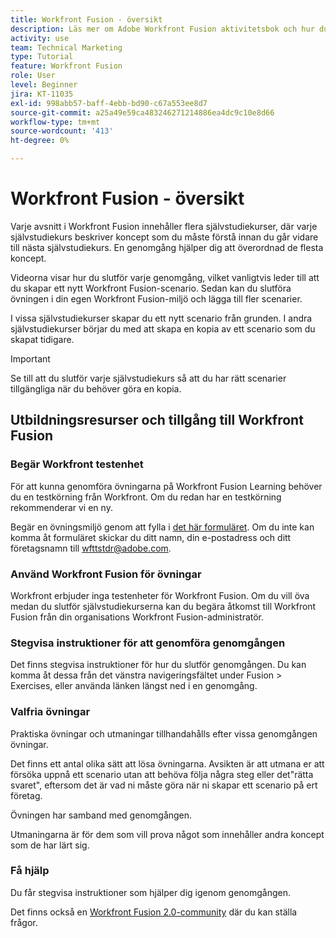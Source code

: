 ```yaml
---
title: Workfront Fusion - översikt
description: Läs mer om Adobe Workfront Fusion aktivitetsbok och hur du skaffar ett testenhetskonto från Workfront.
activity: use
team: Technical Marketing
type: Tutorial
feature: Workfront Fusion
role: User
level: Beginner
jira: KT-11035
exl-id: 998abb57-baff-4ebb-bd90-c67a553ee8d7
source-git-commit: a25a49e59ca483246271214886ea4dc9c10e8d66
workflow-type: tm+mt
source-wordcount: '413'
ht-degree: 0%

---
```


# Workfront Fusion - översikt

Varje avsnitt i Workfront Fusion innehåller flera självstudiekurser, där varje självstudiekurs beskriver koncept som du måste förstå innan du går vidare till nästa självstudiekurs. En genomgång hjälper dig att överordnad de flesta koncept.

Videorna visar hur du slutför varje genomgång, vilket vanligtvis leder till att du skapar ett nytt Workfront Fusion-scenario. Sedan kan du slutföra övningen i din egen Workfront Fusion-miljö och lägga till fler scenarier.

I vissa självstudiekurser skapar du ett nytt scenario från grunden. I andra självstudiekurser börjar du med att skapa en kopia av ett scenario som du skapat tidigare.

>[!IMPORTANT]
>
>Se till att du slutför varje självstudiekurs så att du har rätt scenarier tillgängliga när du behöver göra en kopia.

## Utbildningsresurser och tillgång till Workfront Fusion

### Begär Workfront testenhet

För att kunna genomföra övningarna på Workfront Fusion Learning behöver du en testkörning från Workfront. Om du redan har en testkörning rekommenderar vi en ny.

Begär en övningsmiljö genom att fylla i [det här formuläret](https://forms.office.com/r/f1J8HRGrNY). Om du inte kan komma åt formuläret skickar du ditt namn, din e-postadress och ditt företagsnamn till wfttstdr@adobe.com.

### Använd Workfront Fusion för övningar

Workfront erbjuder inga testenheter för Workfront Fusion. Om du vill öva medan du slutför självstudiekurserna kan du begära åtkomst till Workfront Fusion från din organisations Workfront Fusion-administratör.

### Stegvisa instruktioner för att genomföra genomgången

Det finns stegvisa instruktioner för hur du slutför genomgången. Du kan komma åt dessa från det vänstra navigeringsfältet under Fusion > Exercises, eller använda länken längst ned i en genomgång.

### Valfria övningar

Praktiska övningar och utmaningar tillhandahålls efter vissa genomgången övningar.

Det finns ett antal olika sätt att lösa övningarna. Avsikten är att utmana er att försöka uppnå ett scenario utan att behöva följa några steg eller det&quot;rätta svaret&quot;, eftersom det är vad ni måste göra när ni skapar ett scenario på ert företag.

Övningen har samband med genomgången.

Utmaningarna är för dem som vill prova något som innehåller andra koncept som de har lärt sig.

### Få hjälp

Du får stegvisa instruktioner som hjälper dig igenom genomgången.

Det finns också en [Workfront Fusion 2.0-community](https://experienceleaguecommunities.adobe.com/t5/workfront-fusion-2-0/ct-p/workfront-fusion-2) där du kan ställa frågor.
